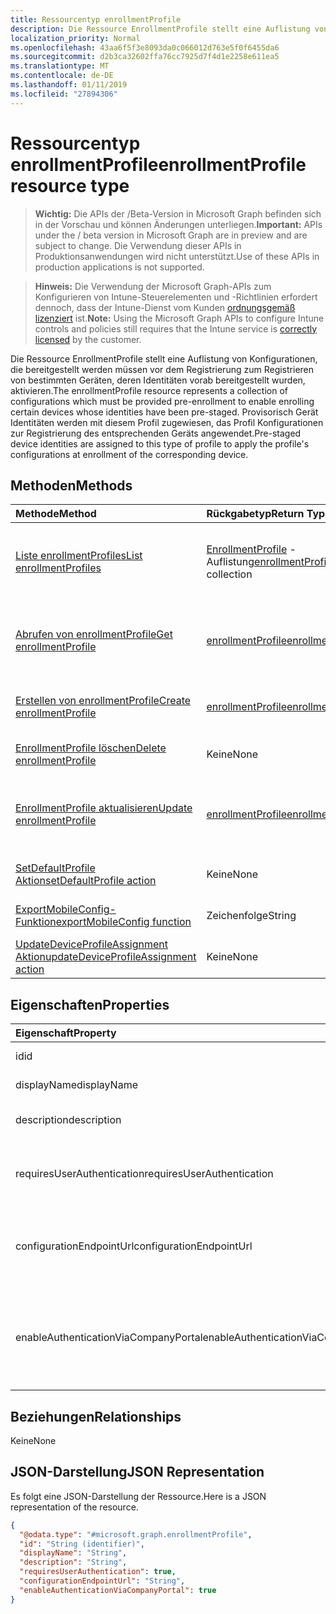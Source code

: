 ```yaml
---
title: Ressourcentyp enrollmentProfile
description: Die Ressource EnrollmentProfile stellt eine Auflistung von Konfigurationen, die bereitgestellt werden müssen vor dem Registrierung zum Registrieren von bestimmten Geräten, deren Identitäten vorab bereitgestellt wurden, aktivieren. Provisorisch Gerät Identitäten werden mit diesem Profil zugewiesen, das Profil Konfigurationen zur Registrierung des entsprechenden Geräts angewendet.
localization_priority: Normal
ms.openlocfilehash: 43aa6f5f3e8093da0c066012d763e5f0f6455da6
ms.sourcegitcommit: d2b3ca32602ffa76cc7925d7f4d1e2258e611ea5
ms.translationtype: MT
ms.contentlocale: de-DE
ms.lasthandoff: 01/11/2019
ms.locfileid: "27894306"
---
```

# <a name="enrollmentprofile-resource-type"></a><span data-ttu-id="c7443-104">Ressourcentyp enrollmentProfile</span><span class="sxs-lookup"><span data-stu-id="c7443-104">enrollmentProfile resource type</span></span>

> <span data-ttu-id="c7443-105">**Wichtig:** Die APIs der /Beta-Version in Microsoft Graph befinden sich in der Vorschau und können Änderungen unterliegen.</span><span class="sxs-lookup"><span data-stu-id="c7443-105">**Important:** APIs under the / beta version in Microsoft Graph are in preview and are subject to change.</span></span> <span data-ttu-id="c7443-106">Die Verwendung dieser APIs in Produktionsanwendungen wird nicht unterstützt.</span><span class="sxs-lookup"><span data-stu-id="c7443-106">Use of these APIs in production applications is not supported.</span></span>

> <span data-ttu-id="c7443-107">**Hinweis:** Die Verwendung der Microsoft Graph-APIs zum Konfigurieren von Intune-Steuerelementen und -Richtlinien erfordert dennoch, dass der Intune-Dienst vom Kunden [ordnungsgemäß lizenziert](https://go.microsoft.com/fwlink/?linkid=839381) ist.</span><span class="sxs-lookup"><span data-stu-id="c7443-107">**Note:** Using the Microsoft Graph APIs to configure Intune controls and policies still requires that the Intune service is [correctly licensed](https://go.microsoft.com/fwlink/?linkid=839381) by the customer.</span></span>

<span data-ttu-id="c7443-108">Die Ressource EnrollmentProfile stellt eine Auflistung von Konfigurationen, die bereitgestellt werden müssen vor dem Registrierung zum Registrieren von bestimmten Geräten, deren Identitäten vorab bereitgestellt wurden, aktivieren.</span><span class="sxs-lookup"><span data-stu-id="c7443-108">The enrollmentProfile resource represents a collection of configurations which must be provided pre-enrollment to enable enrolling certain devices whose identities have been pre-staged.</span></span> <span data-ttu-id="c7443-109">Provisorisch Gerät Identitäten werden mit diesem Profil zugewiesen, das Profil Konfigurationen zur Registrierung des entsprechenden Geräts angewendet.</span><span class="sxs-lookup"><span data-stu-id="c7443-109">Pre-staged device identities are assigned to this type of profile to apply the profile's configurations at enrollment of the corresponding device.</span></span>
## <a name="methods"></a><span data-ttu-id="c7443-110">Methoden</span><span class="sxs-lookup"><span data-stu-id="c7443-110">Methods</span></span>
|<span data-ttu-id="c7443-111">Methode</span><span class="sxs-lookup"><span data-stu-id="c7443-111">Method</span></span>|<span data-ttu-id="c7443-112">Rückgabetyp</span><span class="sxs-lookup"><span data-stu-id="c7443-112">Return Type</span></span>|<span data-ttu-id="c7443-113">Beschreibung</span><span class="sxs-lookup"><span data-stu-id="c7443-113">Description</span></span>|
|:---|:---|:---|
|[<span data-ttu-id="c7443-114">Liste enrollmentProfiles</span><span class="sxs-lookup"><span data-stu-id="c7443-114">List enrollmentProfiles</span></span>](../api/intune-enrollment-enrollmentprofile-list.md)|<span data-ttu-id="c7443-115">[EnrollmentProfile](../resources/intune-enrollment-enrollmentprofile.md) -Auflistung</span><span class="sxs-lookup"><span data-stu-id="c7443-115">[enrollmentProfile](../resources/intune-enrollment-enrollmentprofile.md) collection</span></span>|<span data-ttu-id="c7443-116">Listeneigenschaften und Beziehungen der [EnrollmentProfile](../resources/intune-enrollment-enrollmentprofile.md) -Objekte.</span><span class="sxs-lookup"><span data-stu-id="c7443-116">List properties and relationships of the [enrollmentProfile](../resources/intune-enrollment-enrollmentprofile.md) objects.</span></span>|
|[<span data-ttu-id="c7443-117">Abrufen von enrollmentProfile</span><span class="sxs-lookup"><span data-stu-id="c7443-117">Get enrollmentProfile</span></span>](../api/intune-enrollment-enrollmentprofile-get.md)|[<span data-ttu-id="c7443-118">enrollmentProfile</span><span class="sxs-lookup"><span data-stu-id="c7443-118">enrollmentProfile</span></span>](../resources/intune-enrollment-enrollmentprofile.md)|<span data-ttu-id="c7443-119">Lesen Sie Eigenschaften und Beziehungen des [EnrollmentProfile](../resources/intune-enrollment-enrollmentprofile.md) -Objekts.</span><span class="sxs-lookup"><span data-stu-id="c7443-119">Read properties and relationships of the [enrollmentProfile](../resources/intune-enrollment-enrollmentprofile.md) object.</span></span>|
|[<span data-ttu-id="c7443-120">Erstellen von enrollmentProfile</span><span class="sxs-lookup"><span data-stu-id="c7443-120">Create enrollmentProfile</span></span>](../api/intune-enrollment-enrollmentprofile-create.md)|[<span data-ttu-id="c7443-121">enrollmentProfile</span><span class="sxs-lookup"><span data-stu-id="c7443-121">enrollmentProfile</span></span>](../resources/intune-enrollment-enrollmentprofile.md)|<span data-ttu-id="c7443-122">Erstellen eines neuen [EnrollmentProfile](../resources/intune-enrollment-enrollmentprofile.md) -Objekts.</span><span class="sxs-lookup"><span data-stu-id="c7443-122">Create a new [enrollmentProfile](../resources/intune-enrollment-enrollmentprofile.md) object.</span></span>|
|[<span data-ttu-id="c7443-123">EnrollmentProfile löschen</span><span class="sxs-lookup"><span data-stu-id="c7443-123">Delete enrollmentProfile</span></span>](../api/intune-enrollment-enrollmentprofile-delete.md)|<span data-ttu-id="c7443-124">Keine</span><span class="sxs-lookup"><span data-stu-id="c7443-124">None</span></span>|<span data-ttu-id="c7443-125">Löscht eine [EnrollmentProfile](../resources/intune-enrollment-enrollmentprofile.md).</span><span class="sxs-lookup"><span data-stu-id="c7443-125">Deletes a [enrollmentProfile](../resources/intune-enrollment-enrollmentprofile.md).</span></span>|
|[<span data-ttu-id="c7443-126">EnrollmentProfile aktualisieren</span><span class="sxs-lookup"><span data-stu-id="c7443-126">Update enrollmentProfile</span></span>](../api/intune-enrollment-enrollmentprofile-update.md)|[<span data-ttu-id="c7443-127">enrollmentProfile</span><span class="sxs-lookup"><span data-stu-id="c7443-127">enrollmentProfile</span></span>](../resources/intune-enrollment-enrollmentprofile.md)|<span data-ttu-id="c7443-128">Aktualisieren Sie die Eigenschaften eines [EnrollmentProfile](../resources/intune-enrollment-enrollmentprofile.md) -Objekts.</span><span class="sxs-lookup"><span data-stu-id="c7443-128">Update the properties of a [enrollmentProfile](../resources/intune-enrollment-enrollmentprofile.md) object.</span></span>|
|[<span data-ttu-id="c7443-129">SetDefaultProfile Aktion</span><span class="sxs-lookup"><span data-stu-id="c7443-129">setDefaultProfile action</span></span>](../api/intune-enrollment-enrollmentprofile-setdefaultprofile.md)|<span data-ttu-id="c7443-130">Keine</span><span class="sxs-lookup"><span data-stu-id="c7443-130">None</span></span>|<span data-ttu-id="c7443-131">Noch nicht dokumentiert</span><span class="sxs-lookup"><span data-stu-id="c7443-131">Not yet documented</span></span>|
|[<span data-ttu-id="c7443-132">ExportMobileConfig-Funktion</span><span class="sxs-lookup"><span data-stu-id="c7443-132">exportMobileConfig function</span></span>](../api/intune-enrollment-enrollmentprofile-exportmobileconfig.md)|<span data-ttu-id="c7443-133">Zeichenfolge</span><span class="sxs-lookup"><span data-stu-id="c7443-133">String</span></span>|<span data-ttu-id="c7443-134">Exportiert die mobile Konfiguration</span><span class="sxs-lookup"><span data-stu-id="c7443-134">Exports the mobile configuration</span></span>|
|[<span data-ttu-id="c7443-135">UpdateDeviceProfileAssignment Aktion</span><span class="sxs-lookup"><span data-stu-id="c7443-135">updateDeviceProfileAssignment action</span></span>](../api/intune-enrollment-enrollmentprofile-updatedeviceprofileassignment.md)|<span data-ttu-id="c7443-136">Keine</span><span class="sxs-lookup"><span data-stu-id="c7443-136">None</span></span>|<span data-ttu-id="c7443-137">Noch nicht dokumentiert</span><span class="sxs-lookup"><span data-stu-id="c7443-137">Not yet documented</span></span>|

## <a name="properties"></a><span data-ttu-id="c7443-138">Eigenschaften</span><span class="sxs-lookup"><span data-stu-id="c7443-138">Properties</span></span>
|<span data-ttu-id="c7443-139">Eigenschaft</span><span class="sxs-lookup"><span data-stu-id="c7443-139">Property</span></span>|<span data-ttu-id="c7443-140">Typ</span><span class="sxs-lookup"><span data-stu-id="c7443-140">Type</span></span>|<span data-ttu-id="c7443-141">Beschreibung</span><span class="sxs-lookup"><span data-stu-id="c7443-141">Description</span></span>|
|:---|:---|:---|
|<span data-ttu-id="c7443-142">id</span><span class="sxs-lookup"><span data-stu-id="c7443-142">id</span></span>|<span data-ttu-id="c7443-143">String</span><span class="sxs-lookup"><span data-stu-id="c7443-143">String</span></span>|<span data-ttu-id="c7443-144">GUID des Objekts</span><span class="sxs-lookup"><span data-stu-id="c7443-144">The GUID for the object</span></span>|
|<span data-ttu-id="c7443-145">displayName</span><span class="sxs-lookup"><span data-stu-id="c7443-145">displayName</span></span>|<span data-ttu-id="c7443-146">Zeichenfolge</span><span class="sxs-lookup"><span data-stu-id="c7443-146">String</span></span>|<span data-ttu-id="c7443-147">Name des Profils</span><span class="sxs-lookup"><span data-stu-id="c7443-147">Name of the profile</span></span>|
|<span data-ttu-id="c7443-148">description</span><span class="sxs-lookup"><span data-stu-id="c7443-148">description</span></span>|<span data-ttu-id="c7443-149">Zeichenfolge</span><span class="sxs-lookup"><span data-stu-id="c7443-149">String</span></span>|<span data-ttu-id="c7443-150">Beschreibung des Profils</span><span class="sxs-lookup"><span data-stu-id="c7443-150">Description of the profile</span></span>|
|<span data-ttu-id="c7443-151">requiresUserAuthentication</span><span class="sxs-lookup"><span data-stu-id="c7443-151">requiresUserAuthentication</span></span>|<span data-ttu-id="c7443-152">Boolescher Wert</span><span class="sxs-lookup"><span data-stu-id="c7443-152">Boolean</span></span>|<span data-ttu-id="c7443-153">Gibt an, ob das Profil eine Benutzerauthentifizierung erfordert</span><span class="sxs-lookup"><span data-stu-id="c7443-153">Indicates if the profile requires user authentication</span></span>|
|<span data-ttu-id="c7443-154">configurationEndpointUrl</span><span class="sxs-lookup"><span data-stu-id="c7443-154">configurationEndpointUrl</span></span>|<span data-ttu-id="c7443-155">Zeichenfolge</span><span class="sxs-lookup"><span data-stu-id="c7443-155">String</span></span>|<span data-ttu-id="c7443-156">Endpunkt-Url für die Registrierung zu verwendende Konfiguration</span><span class="sxs-lookup"><span data-stu-id="c7443-156">Configuration endpoint url to use for Enrollment</span></span>|
|<span data-ttu-id="c7443-157">enableAuthenticationViaCompanyPortal</span><span class="sxs-lookup"><span data-stu-id="c7443-157">enableAuthenticationViaCompanyPortal</span></span>|<span data-ttu-id="c7443-158">Boolescher Wert</span><span class="sxs-lookup"><span data-stu-id="c7443-158">Boolean</span></span>|<span data-ttu-id="c7443-159">Gibt an, dass die Authentifizierung mit Apple Setup-Assistenten anstelle von Unternehmensportal.</span><span class="sxs-lookup"><span data-stu-id="c7443-159">Indicates to authenticate with Apple Setup Assistant instead of Company Portal.</span></span>|

## <a name="relationships"></a><span data-ttu-id="c7443-160">Beziehungen</span><span class="sxs-lookup"><span data-stu-id="c7443-160">Relationships</span></span>
<span data-ttu-id="c7443-161">Keine</span><span class="sxs-lookup"><span data-stu-id="c7443-161">None</span></span>
## <a name="json-representation"></a><span data-ttu-id="c7443-162">JSON-Darstellung</span><span class="sxs-lookup"><span data-stu-id="c7443-162">JSON Representation</span></span>
<span data-ttu-id="c7443-163">Es folgt eine JSON-Darstellung der Ressource.</span><span class="sxs-lookup"><span data-stu-id="c7443-163">Here is a JSON representation of the resource.</span></span>
<!-- {
  "blockType": "resource",
  "keyProperty": "id",
  "@odata.type": "microsoft.graph.enrollmentProfile"
}
-->
``` json
{
  "@odata.type": "#microsoft.graph.enrollmentProfile",
  "id": "String (identifier)",
  "displayName": "String",
  "description": "String",
  "requiresUserAuthentication": true,
  "configurationEndpointUrl": "String",
  "enableAuthenticationViaCompanyPortal": true
}
```





